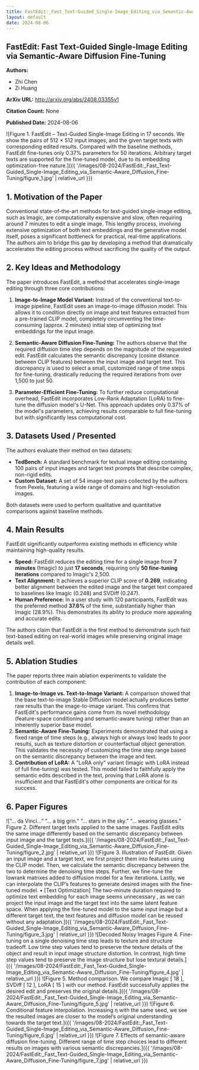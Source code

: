 ```yaml
---
title: FastEdit:_Fast_Text-Guided_Single-Image_Editing_via_Semantic-Aware_Diffusion_Fine-Tuning
layout: default
date: 2024-08-06
---
```

## FastEdit: Fast Text-Guided Single-Image Editing via Semantic-Aware Diffusion Fine-Tuning
**Authors:**
- Zhi Chen
- Zi Huang

**ArXiv URL:** http://arxiv.org/abs/2408.03355v1

**Citation Count:** None

**Published Date:** 2024-08-06

![Figure 1. FastEdit – Text-Guided Single-Image Editing in 17 seconds. We show the pairs of 512 × 512 input images, and the given target texts with corresponding edited results. Compared with the baseline methods, FastEdit fine-tunes only 0.37% parameters for 50 iterations. Arbitrary target texts are supported for the fine-tuned model, due to its embedding optimization-free nature.]({{ '/images/08-2024/FastEdit:_Fast_Text-Guided_Single-Image_Editing_via_Semantic-Aware_Diffusion_Fine-Tuning/figure_1.jpg' | relative_url }})
## 1. Motivation of the Paper
Conventional state-of-the-art methods for text-guided single-image editing, such as Imagic, are computationally expensive and slow, often requiring around 7 minutes to edit a single image. This lengthy process, involving extensive optimization of both text embeddings and the generative model itself, poses a significant bottleneck for practical, real-time applications. The authors aim to bridge this gap by developing a method that dramatically accelerates the editing process without sacrificing the quality of the output.

## 2. Key Ideas and Methodology
The paper introduces FastEdit, a method that accelerates single-image editing through three core contributions:

1.  **Image-to-Image Model Variant:** Instead of the conventional text-to-image pipeline, FastEdit uses an image-to-image diffusion model. This allows it to condition directly on image and text features extracted from a pre-trained CLIP model, completely circumventing the time-consuming (approx. 2 minutes) initial step of optimizing text embeddings for the input image.

2.  **Semantic-Aware Diffusion Fine-Tuning:** The authors observe that the required diffusion time step depends on the magnitude of the requested edit. FastEdit calculates the semantic discrepancy (cosine distance between CLIP features) between the input image and target text. This discrepancy is used to select a small, customized range of time steps for fine-tuning, drastically reducing the required iterations from over 1,500 to just 50.

3.  **Parameter-Efficient Fine-Tuning:** To further reduce computational overhead, FastEdit incorporates Low-Rank Adaptation (LoRA) to fine-tune the diffusion model's U-Net. This approach updates only 0.37% of the model's parameters, achieving results comparable to full fine-tuning but with significantly less computational cost.

## 3. Datasets Used / Presented
The authors evaluate their method on two datasets:
*   **TedBench:** A standard benchmark for textual image editing containing 100 pairs of input images and target text prompts that describe complex, non-rigid edits.
*   **Custom Dataset:** A set of 54 image-text pairs collected by the authors from Pexels, featuring a wide range of domains and high-resolution images.

Both datasets were used to perform qualitative and quantitative comparisons against baseline methods.

## 4. Main Results
FastEdit significantly outperforms existing methods in efficiency while maintaining high-quality results.

*   **Speed:** FastEdit reduces the editing time for a single image from **7 minutes** (Imagic) to just **17 seconds**, requiring only **50 fine-tuning iterations** compared to Imagic's 2,500.
*   **Text Alignment:** It achieves a superior CLIP score of **0.269**, indicating better alignment between the edited image and the target text compared to baselines like Imagic (0.248) and SVDiff (0.247).
*   **Human Preference:** In a user study with 120 participants, FastEdit was the preferred method **37.6%** of the time, substantially higher than Imagic (28.9%). This demonstrates its ability to produce more appealing and accurate edits.

The authors claim that FastEdit is the first method to demonstrate such fast text-based editing on real-world images while preserving original image details well.

## 5. Ablation Studies
The paper reports three main ablation experiments to validate the contribution of each component:

1.  **Image-to-Image vs. Text-to-Image Variant:** A comparison showed that the base text-to-image Stable Diffusion model actually produces better raw results than the image-to-image variant. This confirms that FastEdit's performance gains come from its novel methodology (feature-space conditioning and semantic-aware tuning) rather than an inherently superior base model.
2.  **Semantic-Aware Fine-Tuning:** Experiments demonstrated that using a fixed range of time steps (e.g., always high or always low) leads to poor results, such as texture distortion or counterfactual object generation. This validates the necessity of customizing the time step range based on the semantic discrepancy between the image and text.
3.  **Contribution of LoRA:** A "LoRA only" variant (Imagic with LoRA instead of full fine-tuning) was tested. This model failed to faithfully apply the semantic edits described in the text, proving that LoRA alone is insufficient and that FastEdit's other components are critical for its success.

## 6. Paper Figures
![“… da Vinci...” “… a big grin.” “… stars in the sky.” “… wearing glasses.” Figure 2. Different target texts applied to the same images. FastEdit edits the same image differently based on the semantic discrepancy between input image and the target texts.]({{ '/images/08-2024/FastEdit:_Fast_Text-Guided_Single-Image_Editing_via_Semantic-Aware_Diffusion_Fine-Tuning/figure_2.jpg' | relative_url }})
![Figure 3. Illustration of FastEdit. Given an input image and a target text, we first project them into features using the CLIP model. Then, we calculate the semantic discrepancy between the two to determine the denoising time steps. Further, we fine-tune the lowrank matrixes added to diffusion model for a few iterations. Lastly, we can interpolate the CLIP’s features to generate desired images with the fine-tuned model. • [Text Optimization] The two-minute duration required to optimize text embedding for each image seems unnecessary , as we can project the input image and the target text into the same latent feature space. When applying the fine-tuned model to the same input image but a different target text, the text features and diffusion model can be reused without any adaptation.]({{ '/images/08-2024/FastEdit:_Fast_Text-Guided_Single-Image_Editing_via_Semantic-Aware_Diffusion_Fine-Tuning/figure_3.jpg' | relative_url }})
![Decoded Noisy Images Figure 4. Fine-tuning on a single denoising time step leads to texture and structure tradeoff. Low time step values tend to preserve the texture details of the object and result in input image structure distortion. In contrast, high time step values tend to preserve the image structure but lose textural details.]({{ '/images/08-2024/FastEdit:_Fast_Text-Guided_Single-Image_Editing_via_Semantic-Aware_Diffusion_Fine-Tuning/figure_4.jpg' | relative_url }})
![Figure 5. Method comparison. We compare Imagic [ 18 ], SVDiff [ 12 ], LoRA [ 15 ] with our method. FastEdit successfully applies the desired edit and preserves the original details.]({{ '/images/08-2024/FastEdit:_Fast_Text-Guided_Single-Image_Editing_via_Semantic-Aware_Diffusion_Fine-Tuning/figure_5.jpg' | relative_url }})
![Figure 6. Conditional feature interpolation. Increasing η with the same seed, we see the resulted images are closer to the model’s original understanding towards the target text.]({{ '/images/08-2024/FastEdit:_Fast_Text-Guided_Single-Image_Editing_via_Semantic-Aware_Diffusion_Fine-Tuning/figure_6.jpg' | relative_url }})
![Figure 7. Effects of semantic-aware diffusion fine-tuning. Different range of time step choices lead to different results on images with various semantic discrepancies.]({{ '/images/08-2024/FastEdit:_Fast_Text-Guided_Single-Image_Editing_via_Semantic-Aware_Diffusion_Fine-Tuning/figure_7.jpg' | relative_url }})
